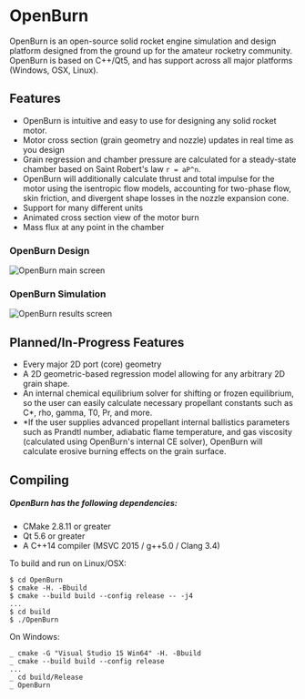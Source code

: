 # OpenBurn

OpenBurn is an open-source solid rocket engine simulation and design platform designed from the ground up for the amateur
rocketry community. OpenBurn is based on C++/Qt5, and has support across all major platforms (Windows, OSX, Linux).

## Features

- OpenBurn is intuitive and easy to use for designing any solid rocket motor. 
- Motor cross section (grain geometry and nozzle) updates in real time as you design
- Grain regression and chamber pressure are calculated for a steady-state chamber based on Saint Robert's law `r = aP^n`. 
- OpenBurn will additionally calculate thrust and total impulse for the motor using the isentropic flow models, accounting for two-phase flow, skin friction, and divergent shape losses in the nozzle expansion cone.
- Support for many different units
- Animated cross section view of the motor burn
- Mass flux at any point in the chamber

### OpenBurn Design
![OpenBurn main screen](https://i.imgur.com/KPfggFW.png)

### OpenBurn Simulation
![OpenBurn results screen](https://i.imgur.com/962SPRA.png)

## Planned/In-Progress Features

- Every major 2D port (core) geometry
- A 2D geometric-based regression model allowing for any arbitrary 2D grain shape. 
- An internal chemical equilibrium solver for shifting or frozen equilibrium, so the user can easily
calculate necessary propellant constants such as C\*, rho, gamma, T0, Pr, and more. 
- \*If the user supplies advanced propellant internal ballistics parameters such as Prandtl number, adiabatic flame temperature, and gas viscosity (calculated using OpenBurn's internal CE solver), OpenBurn will calculate erosive burning effects on the grain surface.

## Compiling

##### OpenBurn has the following dependencies:
- CMake 2.8.11 or greater
- Qt 5.6 or greater
- A C++14 compiler (MSVC 2015 / g++5.0 / Clang 3.4)

To build and run on Linux/OSX: 

```
$ cd OpenBurn
$ cmake -H. -Bbuild
$ cmake --build build --config release -- -j4
...
$ cd build
$ ./OpenBurn
```  

On Windows:

```
_ cmake -G "Visual Studio 15 Win64" -H. -Bbuild
_ cmake --build build --config release
...
_ cd build/Release
_ OpenBurn
```